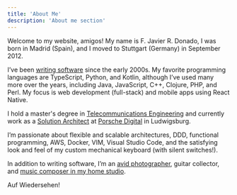 ```yaml
---
title: 'About Me'
description: 'About me section'
---
```


Welcome to my website, amigos! My name is F. Javier R. Donado, I was born in Madrid (Spain), and I moved to Stuttgart (Germany) in September 2012.

I’ve been [writing software](https://www.youtube.com/watch?v=9LfmrkyP81M) since the early 2000s. My favorite programming languages are TypeScript, Python, and Kotlin, although I’ve used many more over the years, including Java, JavaScript, C++, Clojure, PHP, and Perl. My focus is web development (full-stack) and mobile apps using React Native.

I hold a master's degree in [Telecommunications Engineering](https://www.uc3m.es/master/telecommunication-engineering) and currently work as a [Solution Architect](https://scaledagileframework.com/solution-architect/) at [Porsche Digital](https://porsche.digital/) in Ludwigsburg.

I’m passionate about flexible and scalable architectures, DDD, functional programming, AWS, Docker, VIM, Visual Studio Code, and the satisfying look and feel of my custom mechanical keyboard (with silent switches!).

In addition to writing software, I’m an [avid photographer](https://instagram.com/jdonadolens), guitar collector, and [music composer in my home studio](https://jdonado.bandcamp.com).

Auf Wiedersehen!
